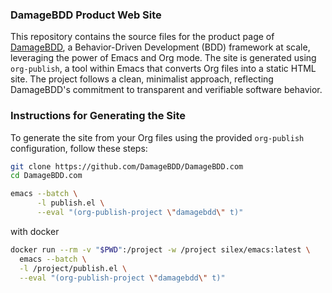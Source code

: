 ### DamageBDD Product Web Site

This repository contains the source files for the product page of [DamageBDD](https://damagebdd.com), a Behavior-Driven Development (BDD) framework at scale, leveraging the power of Emacs and Org mode. The site is generated using `org-publish`, a tool within Emacs that converts Org files into a static HTML site. The project follows a clean, minimalist approach, reflecting DamageBDD's commitment to transparent and verifiable software behavior.

### Instructions for Generating the Site


To generate the site from your Org files using the provided `org-publish` configuration, follow these steps:

```bash
git clone https://github.com/DamageBDD/DamageBDD.com
cd DamageBDD.com
```
  
```bash
emacs --batch \
      -l publish.el \
      --eval "(org-publish-project \"damagebdd\" t)"
```

with docker 

```bash
docker run --rm -v "$PWD":/project -w /project silex/emacs:latest \
  emacs --batch \
  -l /project/publish.el \
  --eval "(org-publish-project \"damagebdd\" t)"
```
